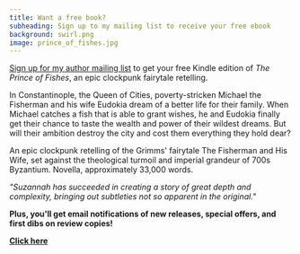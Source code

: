 ```yaml
---
title: Want a free book?
subheading: Sign up to my mailing list to receive your free ebook
background: swirl.png
image: prince_of_fishes.jpg
---
```


[Sign up for my author mailing list](http://vintagenovels.us10.list-manage2.com/subscribe?u=37e3f76c0f168f6d540fa9046&id=e8193327b9) to get your free Kindle edition of _The Prince of Fishes_, an epic clockpunk fairytale retelling.
  
In Constantinople, the Queen of Cities, poverty-stricken Michael the Fisherman and his wife Eudokia dream of a better life for their family. When Michael catches a fish that is able to grant wishes, he and Eudokia finally get their chance to taste the wealth and power of their wildest dreams. But will their ambition destroy the city and cost them everything they hold dear?

An epic clockpunk retelling of the Grimms' fairytale The Fisherman and His Wife, set against the theological turmoil and imperial grandeur of 700s Byzantium. Novella, approximately 33,000 words.

_"Suzannah has succeeded in creating a story of great depth and complexity, bringing out subtleties not so apparent in the original."_

**Plus, you'll get email notifications of new releases, special offers, and first dibs on review copies!**

[**Click here**](http://vintagenovels.us10.list-manage2.com/subscribe?u=37e3f76c0f168f6d540fa9046&id=e8193327b9)
